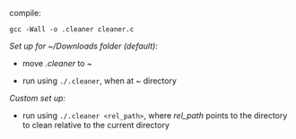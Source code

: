 compile:
```
gcc -Wall -o .cleaner cleaner.c
```

*Set up for ~/Downloads folder (default):*

- move *.cleaner* to ~

- run using ```./.cleaner```, when at ~ directory

*Custom set up:*
- run using ```./.cleaner <rel_path>```,
  where *rel_path* points to the directory to clean
  relative to the current directory

